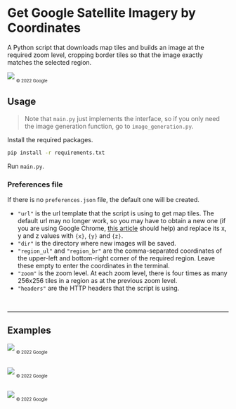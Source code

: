 # Get Google Satellite Imagery by Coordinates

A Python script that downloads map tiles and builds an image at the required zoom level, cropping border tiles so that the image exactly matches the selected region.

![](examples/img_1.png)
<sub><sub>© 2022 Google<sub><sub>

## Usage

>Note that `main.py` just implements the interface, so if you only need the image generation function, go to `image_generation.py`.

Install the required packages.<br>
```cmd
pip install -r requirements.txt
```
Run `main.py`.

### Preferences file
If there is no `preferences.json` file, the default one will be created.

* `"url"` is the url template that the script is using to get map tiles. The default url may no longer work, so you may have to obtain a new one (if you are using Google Chrome, [this article](https://developer.chrome.com/docs/devtools/network/) should help) and replace its x, y and z values with `{x}`, `{y}` and `{z}`.
* `"dir"` is the directory where new images will be saved.
* `"region_ul"` and `"region_br"` are the comma-separated coordinates of the upper-left and bottom-right corner of the required region. Leave these empty to enter the coordinates in the terminal.
* `"zoom"` is the zoom level. At each zoom level, there is four times as many 256x256 tiles in a region as at the previous zoom level.
* `"headers"` are the HTTP headers that the script is using.
<br>

---
## Examples

![](examples/img_2.png)
<sub><sub>© 2022 Google<sub><sub>
<br><br>

![](examples/img_3.png)
<sub><sub>© 2022 Google<sub><sub>
<br><br>

![](examples/img_4.png)
<sub><sub>© 2022 Google<sub><sub>
